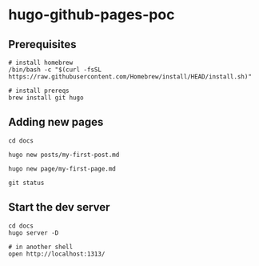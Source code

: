 # hugo-github-pages-poc

## Prerequisites

    # install homebrew
    /bin/bash -c "$(curl -fsSL https://raw.githubusercontent.com/Homebrew/install/HEAD/install.sh)"

    # install prereqs
    brew install git hugo


## Adding new pages
    
    cd docs

    hugo new posts/my-first-post.md

    hugo new page/my-first-page.md
    
    git status


## Start the dev server

    cd docs
    hugo server -D

    # in another shell
    open http://localhost:1313/
